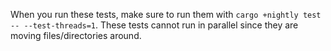 When you run these tests, make sure to run them with  `cargo +nightly test -- --test-threads=1`.  These tests cannot run in parallel since they are moving files/directories around.
